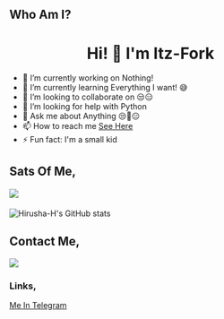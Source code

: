 ## Who Am I?

# <center>Hi! 👋 I'm Itz-Fork</center>

- 🔭 I’m currently working on Nothing!
- 🌱 I’m currently learning Everything I want! 😅
- 👯 I’m looking to collaborate on 😒😑
- 🤔 I’m looking for help with Python
- 💬 Ask me about Anything 😒🤖😑
- 📫 How to reach me [See Here](https://github.com/Itz-fork#contact-me)
- ⚡ Fun fact: I'm a small kid


## Sats Of Me,

<h4 align="left"><img src="https://komarev.com/ghpvc/?username=Itz-fork&style=flat-square&color=39FF14"></h4>

![Hirusha-H's GitHub stats](https://github-readme-stats.vercel.app/api?username=Itz-fork&show_icons=true&theme=tokyonight)

## Contact Me,

<a href="https://t.me/Bruh_0x"><img src="https://img.shields.io/badge/Telegram-2CA5E0?style=for-the-badge&logo=telegram&logoColor=white"></a>
                                                                                                                                     

### Links,

[Me In Telegram]("wtf/telegram.md")
